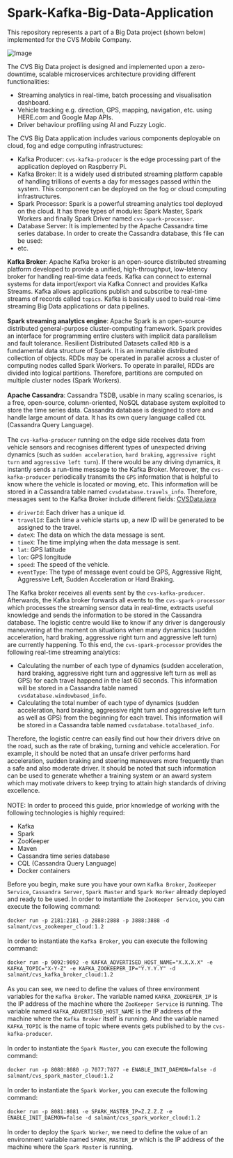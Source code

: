 # Spark-Kafka-Big-Data-Application

This repository represents a part of a Big Data project (shown below) implemented for the CVS Mobile Company.

![Image](https://media-exp1.licdn.com/media-proxy/ext?w=800&h=800&f=n&hash=tYIJMhoInxnwEzcGas%2F48XQbX6o%3D&ora=1%2CaFBCTXdkRmpGL2lvQUFBPQ%2CxAVta5g-0R6jnhodx1Ey9KGTqAGj6E5DQJHUA3L0CHH05IbfPWjpLZTfLbr3p0ASfXgAjQBkK-i1SDm3RI7pK47sfo91g8WxJMT5agYUbhl4lWdI)

The CVS Big Data project is designed and implemented upon a zero-downtime, scalable microservices architecture providing different functionalities:
* Streaming analytics in real-time, batch processing and visualisation dashboard.
* Vehicle tracking e.g. direction, GPS, mapping, navigation, etc. using HERE.com and Google Map APIs.
* Driver behaviour profiling using AI and Fuzzy Logic.

The CVS Big Data application includes various components deployable on cloud, fog and edge computing infrastructures:
* Kafka Producer: `cvs-kafka-producer` is the edge processing part of the application deployed on Raspberry Pi.
* Kafka Broker: It is a widely used distributed streaming platform capable of handling trillions of events a day for messages passed within the system. This component can be deployed on the fog or cloud computing infrastructures.
* Spark Processor: Spark is a powerful streaming analytics tool deployed on the cloud. It has three types of modules: Spark Master, Spark Workers and finally Spark Driver named `cvs-spark-processor`.
* Database Server: It is implemented by the Apache Cassandra time series database. In order to create the Cassandra database, this file can be used: 
* etc.

**Kafka Broker**: Apache Kafka broker is an open-source distributed streaming platform developed to provide a unified, high-throughput, low-latency broker for handling real-time data feeds. Kafka can connect to external systems for data import/export via Kafka Connect and provides Kafka Streams. Kafka allows applications publish and subscribe to real-time streams of records called `topics`. Kafka is basically used to build real-time streaming Big Data applications or data pipelines.
<br><br>
**Spark streaming analytics engine**: Apache Spark is an open-source distributed general-purpose cluster-computing framework. Spark provides an interface for programming entire clusters with implicit data parallelism and fault tolerance. Resilient Distributed Datasets called `RDD` is a fundamental data structure of Spark. It is an immutable distributed collection of objects. RDDs may be operated in parallel across a cluster of computing nodes called Spark Workers. To operate in parallel, RDDs are divided into logical partitions. Therefore, partitions are computed on multiple cluster nodes (Spark Workers). 
<br><br>
**Apache Cassandra**: Cassandra TSDB, usable in many scaling scenarios, is a free, open-source, column-oriented, NoSQL database system exploited to store the time series data. Cassandra database is designed to store and handle large amount of data. It has its own query language called `CQL` (Cassandra Query Language). 
<br><br>
The `cvs-kafka-producer` running on the edge side receives data from vehicle sensors and recognises different types of unexpected driving dynamics (such as `sudden acceleration`, `hard braking`, `aggressive right turn` and `aggressive left turn`). If there would be any driving dynamics, it instantly sends a run-time message to the Kafka Broker. Moreover, the `cvs-kafka-producer` periodically transmits the `GPS` information that is helpful to know where the vehicle is located or moving, etc. This information will be stored in a Cassandra table named `cvsdatabase.travels_info`. Therefore, messages sent to the Kafka Broker include different fields: [CVSData.java](https://github.com/salmant/Spark-Kafka-Big-Data-Application/blob/master/cvs-kafka-producer/src/main/java/com/cvs/app/kafka/producer/CVSData.java)
<br>
*  `driverId`: Each driver has a unique id. 
*  `travelId`: Each time a vehicle starts up, a new ID will be generated to be assigned to the travel.
*  `dateX`: The data on which the data message is sent.
*  `timeX`: The time implying when the data message is sent.
*  `lat`: GPS latitude
*  `lon`: GPS longitude
*  `speed`: The speed of the vehicle.
*  `eventType`: The type of message event could be GPS, Aggressive Right, Aggressive Left, Sudden Acceleration or Hard Braking.

The Kafka broker receives all events sent by the `cvs-kafka-producer`. Afterwards, the Kafka broker forwards all events to the `cvs-spark-processor` which processes the streaming sensor data in real-time, extracts useful knowledge and sends the information to be stored in the Cassandra database. The logistic centre would like to know if any driver is dangerously maneuvering at the moment on situations when many dynamics (sudden acceleration, hard braking, aggressive right turn and aggressive left turn) are currently happening. To this end, the `cvs-spark-processor` provides the following real-time streaming analytics:

* Calculating the number of each type of dynamics (sudden acceleration, hard braking, aggressive right turn and aggressive left turn as well as GPS) for each travel happend in the last 60 seconds. This information will be stored in a Cassandra table named `cvsdatabase.windowbased_info`. 
* Calculating the total number of each type of dynamics (sudden acceleration, hard braking, aggressive right turn and aggressive left turn as well as GPS) from the beginning for each travel. This information will be stored in a Cassandra table named `cvsdatabase.totalbased_info`. 

Therefore, the logistic centre can easily find out how their drivers drive on the road, such as the rate of braking, turning and vehicle acceleration. For example, it should be noted that an unsafe driver performs hard acceleration, sudden braking and steering maneuvers more frequently than a safe and also moderate driver. It should be noted that such information can be used to generate whether a training system or an award system which may motivate drivers to keep trying to attain high standards of driving excellence.
<br><br>
NOTE: In order to proceed this guide, prior knowledge of working with the following technologies is highly required:

* Kafka 
* Spark 
* ZooKeeper
* Maven
* Cassandra time series database
* CQL (Cassandra Query Language)
* Docker containers

Before you begin, make sure you have your own `Kafka Broker`, `ZooKeeper Service`, `Cassandra Server`, `Spark Master` and `Spark Worker` already deployed and ready to be used. In order to instantiate the `ZooKeeper Service`, you can execute the following command:<br><br>
`docker run -p 2181:2181 -p 2888:2888 -p 3888:3888 -d salmant/cvs_zookeeper_cloud:1.2`
<br><br>
In order to instantiate the `Kafka Broker`, you can execute the following command:<br><br>
`docker run -p 9092:9092 -e KAFKA_ADVERTISED_HOST_NAME="X.X.X.X" -e KAFKA_TOPIC="X-Y-Z" -e KAFKA_ZOOKEEPER_IP="Y.Y.Y.Y" -d salmant/cvs_kafka_broker_cloud:1.2`
<br><br>
As you can see, we need to define the values of three environment variables for the `Kafka Broker`. The variable named `KAFKA_ZOOKEEPER_IP` is the IP address of the machine where the `ZooKeeper Service` is running. The variable named `KAFKA_ADVERTISED_HOST_NAME` is the IP address of the machine where the `Kafka Broker` itself is running. And the variable named `KAFKA_TOPIC` is the name of topic where events gets published to by the `cvs-kafka-producer`.
<br><br>
In order to instantiate the `Spark Master`, you can execute the following command:<br><br>
`docker run -p 8080:8080 -p 7077:7077 -e ENABLE_INIT_DAEMON=false -d salmant/cvs_spark_master_cloud:1.2`
<br><br>
In order to instantiate the `Spark Worker`, you can execute the following command:<br><br>
`docker run -p 8081:8081 -e SPARK_MASTER_IP=Z.Z.Z.Z -e ENABLE_INIT_DAEMON=false -d salmant/cvs_spark_worker_cloud:1.2`
<br><br>
In order to deploy the `Spark Worker`, we need to define the value of an environment variable named `SPARK_MASTER_IP` which is the IP address of the machine where the `Spark Master` is running.

